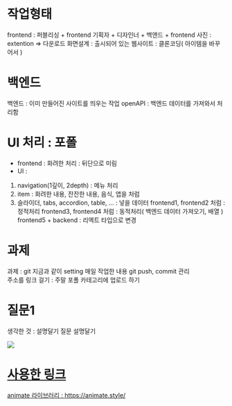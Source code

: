 # 작업형태
frontend : 퍼블리싱 + frontend 
기획자 + 디자인너 + 백엔드 + frontend 
사진 : extention => 다운로드 
화면설계 : 출시되어 있는 웹사이트 : 클론코딩( 아이템을 바꾸어서 )

# 백엔드 
백엔드 : 이미 만들어진 사이트를 띄우는 작업
openAPI : 백엔드 데이터를 가져와서 처리함 

# UI 처리 : 포폴
- frontend : 화려한 처리 : 뒤단으로 미림 
- UI :
1. navigation(1깊이, 2depth) : 메뉴 처리 
2. item : 화려한 내용, 잔잔한 내용, 음식, 앱을 처럼 
3. 슬라이더, tabs, accordion, table, ... : 넣을 데이터 
   frontend1, frontend2 처럼 : 정적처리 
   frontend3, frontend4 처럼 : 동적처리( 백엔드 데이터 가져오기, 배열 )
   frontend5 + backend : 리엑트 타입으로 변경

# 과제
과제 : git 지금과 같이 setting
매일 작업한 내용 git push, commit 관리    
주소를  링크 걸기 : 주말 포폴 카테고리에 업로드 하기 

# 질문1
생각한 것 : 설명달기 
질문 설명달기 

<img src="캡쳐이미지">
<a href="포폴링크">

# 사용한 링크
animate 라이브러리 : https://animate.style/  